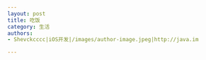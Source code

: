 ```yaml
---
layout: post
title: 吃饭
category: 生活
authors:
- Shevckcccc|iOS开发|/images/author-image.jpeg|http://java.im

---
```

